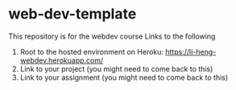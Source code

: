 # web-dev-template

This repository is for the webdev course
Links to the following
1. Root to the hosted environment on Heroku: https://li-heng-webdev.herokuapp.com/
2. Link to your project (you might need to come back to this)
3. Link to your assignment (you might need to come back to this)

